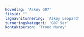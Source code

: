 ```yaml
---
hovedlag: 'Askøy G07'
fiksid: ""
lagnavniturnering: 'Askøy Leopard'
turneringskategori: 'G07 5er'
kontaktperson: 'Trond Marøy'
---
```

